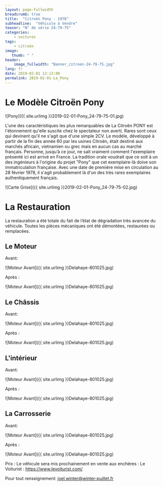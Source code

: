 ```yaml
---
layout: page-fullwidth
breadcrumb: true
title:  "Citroën Pony - 1978"
subheadline:  "Véhicule à Vendre"
teaser: "N° de série 24-79-75"
categories:
    - voitures
tags:
    - citroën
image:
   thumb: " "
header:
    image_fullwidth: "Banner_citroen-24-79-75.jpg"
lang: fr
date: 2019-02-01 12:13:00
permalink: 2019-02-01-La_Pony
---
```

# Le Modèle Citroën Pony

![Pony]({{ site.urlimg }}2019-02-01-Pony_24-79-75-01.jpg)


L'une des caractéristiques les plus remarquables de La Citroën PONY est l'étonnement qu'elle suscite chez le spectateur non averti. Rares sont ceux qui devinent qu'il ne s'agit que d'une simple 2CV.
Le modèle, développé à partir de la fin des année 60 par les usines Citroën, était destiné aux marchés africain, vietnamien ou grec mais en aucun cas au marché français.
Personne, jusqu’à ce jour, ne sait vraiment comment l'exemplaire présenté ici est arrivé en France. La tradition orale voudrait que ce soit à un des ingénieurs à l'origine du projet "Pony" que cet exemplaire-là  doive son immatriculation française.
Avec une date de première mise en circulation au 28 février 1978, il s'agit probablement là d'un des très rares exemplaires authentiquement français.

![Carte Grise]({{ site.urlimg }}2019-02-01-Pony_24-79-75-02.jpg)


# La Restauration

La restauration a été totale du fait de l’état de dégradation très avancée du véhicule. Toutes les pièces mécaniques ont été démontées, restaurées ou remplacées.


## Le Moteur

 Avant:

![Moteur Avant]({{ site.urlimg }}Delahaye-801025.jpg)


 Après :
 
 ![Moteur Avant]({{ site.urlimg }}Delahaye-801025.jpg)
 
 
## Le Châssis

 Avant:

![Moteur Avant]({{ site.urlimg }}Delahaye-801025.jpg)


 Après :
 
 ![Moteur Avant]({{ site.urlimg }}Delahaye-801025.jpg)


## L'intérieur

 Avant:

![Moteur Avant]({{ site.urlimg }}Delahaye-801025.jpg)


 Après :
 
 ![Moteur Avant]({{ site.urlimg }}Delahaye-801025.jpg)

 
## La Carrosserie

 Avant:

![Moteur Avant]({{ site.urlimg }}Delahaye-801025.jpg)


 Après :
 
 ![Moteur Avant]({{ site.urlimg }}Delahaye-801025.jpg)

 


Prix : Le véhicule sera mis prochainement en vente aux enchères : Le Voiturist : https://www.levoiturist.com/

Pour tout renseignement: joel.winter@winter-puillet.fr